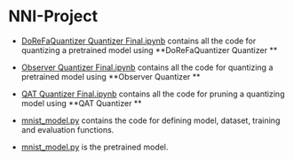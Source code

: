 # NNI-Project
- [DoReFaQuantizer Quantizer Final.ipynb](https://github.com/jakariamd/NNI-Project-2/blob/main/DoReFaQuantizer%20%20Quantizer%20Final.ipynb) contains all the code for quantizing a pretrained model using  **DoReFaQuantizer Quantizer **

- [Observer Quantizer Final.ipynb](https://github.com/jakariamd/NNI-Project-2/blob/main/Observer%20Quantizer%20Final.ipynb) contains all the code for quantizing a pretrained model using  **Observer Quantizer **

- [QAT Quantizer Final.ipynb](https://github.com/jakariamd/NNI-Project-2/blob/main/QAT%20Quantizer%20Final.ipynb) contains all the code for pruning a quantizing model using  **QAT Quantizer  **

- [mnist_model.py](https://github.com/jakariamd/NNI-Project/blob/main/mnist_model.py) contains the code for defining model, dataset, training and evaluation functions. 
- [mnist_model.py](https://github.com/jakariamd/NNI-Project-2/blob/main/mnist_model.py) is the pretrained model.
